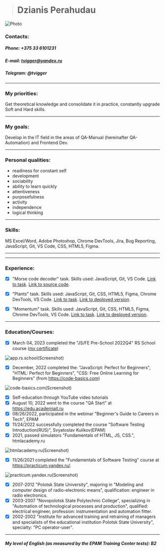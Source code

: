   > # __Dzianis Perahudau__


![Photo](https://i.ibb.co/tJbS2DV/IMG-20220824-085738999999.jpg)

### **Contacts:**

##### *Phone: +375 33 6101231*

##### *E-mail: tvigger@yandex.ru*

##### *Telegram: @tvigger*

***

### __My priorities:__ 
 Get theoretical knowledge and consolidate it in practice, constantly upgrade Soft and Hard skills.

***

### __My goals:__
 Develop in the IT field in the areas of QA-Manual (hereinafter QA-Automation) and Frontend Dev. 

***

### __Personal qualities:__

  - readiness for constant self
  - development
  - sociability
  - ability to learn quickly
  - attentiveness
  - purposefulness
  - activity
  - independence
  - logical thinking

***

### __Skills:__ 

 MS Excel/Word, Adobe Photoshop, Chrome DevTools, Jira, Bug Reporting, JavaScript, Git, VS Code, CSS, HTML5, Figma.


***
***

### __Experience:__

- [X] "Morse code decoder" task. Skills used: JavaScript, Git, VS Code. [Link to task](https://github.com/romacher/morse-decoder). [Link to source code](https://github.com/TV1GGER/morse-decoder/blob/master/src/index.js).

- [X] "Plants" task. Skills used: JavaScript, Git, CSS, HTML5, Figma, Chrome DevTools, VS Code. [Link to task](https://github.com/rolling-scopes-school/tasks/blob/master/tasks/plants/plants.md). [Link to deployed version](https://rolling-scopes-school.github.io/tv1gger-JSFEPRESCHOOL2022Q4/plants/).

- [X] "Momentum" task. Skills used: JavaScript, Git, CSS, HTML5, Figma, Chrome DevTools, VS Code. [Link to task](https://github.com/rolling-scopes-school/tasks/blob/master/tasks/momentum/momentum-stage1.md). [Link to deployed version](https://tv1gger-momentum.netlify.app/).

***

### __Education/Courses:__

- [X] March 04, 2023 completed the "JS/FE Pre-School 2022Q4" RS School course ([my certificate](https://app.rs.school/certificate/hcrttvje)) 

![app.rs.school(Screenshot)](https://i.ibb.co/phsDrRZ/Screenshot-2.png)
- [X] December, 2022 completed the: "JavaScript: Perfect for Beginners", "HTML: Perfect for Beginners", "CSS: Free Online Learning for Beginners" (from https://code-basics.com) 

![code-basics.com(Screenshot)](https://i.ibb.co/sVhH6Kn/Screenshot-1.png)
- [X] Self-education through YouTube video tutorials
- [X] August 10, 2022 went to the course "QA Start" at https://edu.academiait.ru
- [X] 08/26/2022, participated in the webinar "Beginner's Guide to Careers in Tech", EPAM
- [X] 11/24/2022 successfully completed the course "Software Testing Introduction(RUS)", Svyatoslav Kulikov(EPAM)
- [X] 2021, passed simulators "Fundamentals of HTML, JS, CSS.", htmlacademy.ru 

![htmlacademy.ru(Screenshot)](https://i.ibb.co/rxvMShv/Screenshot-4.png)
- [X] 11/26/2021 completed the "Fundamentals of Software Testing" course at https://practicum.yandex.ru/. 

![practicum.yandex.ru(Screenshot)](https://i.ibb.co/sg0zx29/Screenshot-8.png)
- [X] 2007-2012 "Polotsk State University", majoring in "Modeling and computer design of radio-electronic means", qualification: engineer in radio electronics.
- [X] 2003-2007 "Novopolotsk State Polytechnic College", specializing in "Automation of technological processes and production", qualified: electrical engineer, profession: instrumentation and automation fitter.
- [X] 2002-2002 "Institute for advanced training and retraining of managers and specialists of the educational institution Polotsk State University", specialty: "PC operator-user".

***

##### *My __level of English__ (as measured by the EPAM Training Center tests)*: __B2__